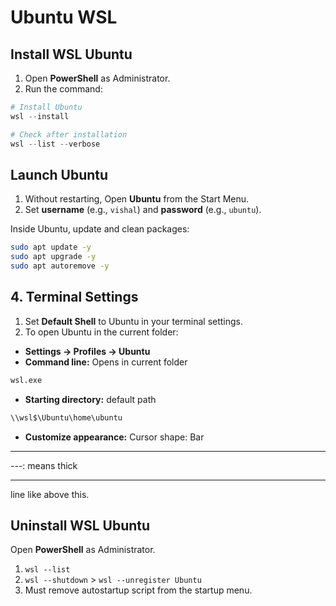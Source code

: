 # Ubuntu WSL

## Install WSL Ubuntu

1. Open **PowerShell** as Administrator.
2. Run the command:

```powershell
# Install Ubuntu
wsl --install

# Check after installation
wsl --list --verbose
```

## Launch Ubuntu

1. Without restarting, Open **Ubuntu** from the Start Menu.
2. Set **username** (e.g., `vishal`) and **password** (e.g., `ubuntu`).

Inside Ubuntu, update and clean packages:

```bash
sudo apt update -y
sudo apt upgrade -y
sudo apt autoremove -y
```

## 4. Terminal Settings

1. Set **Default Shell** to Ubuntu in your terminal settings.
2. To open Ubuntu in the current folder:

* **Settings → Profiles → Ubuntu**
* **Command line:**  Opens in current folder
```bash
wsl.exe
```
* **Starting directory:** default path
```bash
\\wsl$\Ubuntu\home\ubuntu
```
* **Customize appearance:** Cursor shape: Bar

---

_---_: means thick <hr> line like above this.


## Uninstall WSL Ubuntu

Open **PowerShell** as Administrator.
1. `wsl --list`
2. `wsl --shutdown` > `wsl --unregister Ubuntu`
3. Must remove autostartup script from the startup menu.
